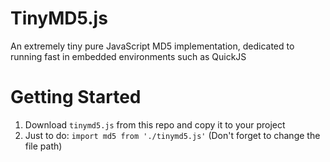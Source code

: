 # TinyMD5.js
An extremely tiny pure JavaScript MD5 implementation, dedicated to running fast in embedded environments such as QuickJS

# Getting Started
1. Download `tinymd5.js` from this repo and copy it to your project
2. Just to do: `import md5 from './tinymd5.js'` (Don't forget to change the file path)
